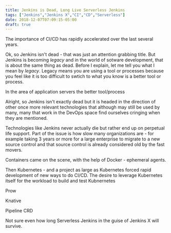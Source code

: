 ```yaml
---
title: Jenkins is Dead, Long Live Serverless Jenkins 
tags: ["Jenkins","Jenkins X","CI","CD","Serverless"]
date: 2018-12-07T07:09:15-05:00
draft: true
---
```

The importance of CI/CD has rapidly accelerated over the last several years.

Ok, so Jenkins isn't dead - that was just an attention grabbing title. But Jenkins is becoming *legacy* and in the world of sotware development, that is about the same thing as dead. Before I explain, let me tell you what I mean by *legacy*. Legacy means you are using a tool or processes because you feel like it is too difficult to swtich to what you know is a better tool or process.

In the area of application servers the better tool/process 

Alright, so Jenkins isn't exactly dead but it is headed in the direction of other once more relevant technologies that although may still be used by many, many that work in the DevOps space find ourselves cringing when they are mentioned. 

Technologies like Jenkins never actually die but rather end up on perpetual life support. Part of the issue is how slow many organizations are - for example taking 3 years or more for a large enterprise to migrate to a new source control and that source control is already considered old by the fast movers.

Containers came on the scene, with the help of Docker - ephemeral agents.

Then Kubernetes - and a project as large as Kubernetes forced rapid development of new ways to do CI/CD. The desire to leverage Kubernetes itself for the workload to build and test Kubnernetes 

Prow

Knative

Pipeline CRD

Not sure even how long Serverless Jenkins in the guise of Jenkins X will survive.